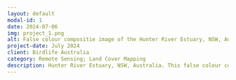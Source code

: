 ```yaml
---
layout: default
modal-id: 1
date: 2024-07-06
img: project_1.png
alt: False colour compositie image of the Hunter River Estuary, NSW, Australia, September 2003
project-date: July 2024
client: Birdlife Australia
category: Remote Sensing; Land Cover Mapping
description: Hunter River Estuary, NSW, Australia. This false colour composite image was produced using the Near Infrared, Shortwave Infrared and Red bands from Landsat 5, September 2003. Darker shades of orange, red, and brown indicate woody vegetation; lighter shades indicate pasture and green grassy vegetation. Shades of green indicate senescent vegetation. Purples, pinks and light blues indicate buildings and developed areas. Dark blues and black indicate deep water. The long black rectangles in the south-east of the image are coal stockpiles. The Hunter Estuary was investigated on behalf of Birdlife Australia due to the area's significance as a wetland and shore bird species habitat. 
---
```

